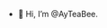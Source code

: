 - 👋 Hi, I’m @AyTeaBee.

<!---
AyTeaBee/AyTeaBee is a ✨ special ✨ repository because its `README.md` (this file) appears on your GitHub profile.
You can click the Preview link to take a look at your changes.
--->
